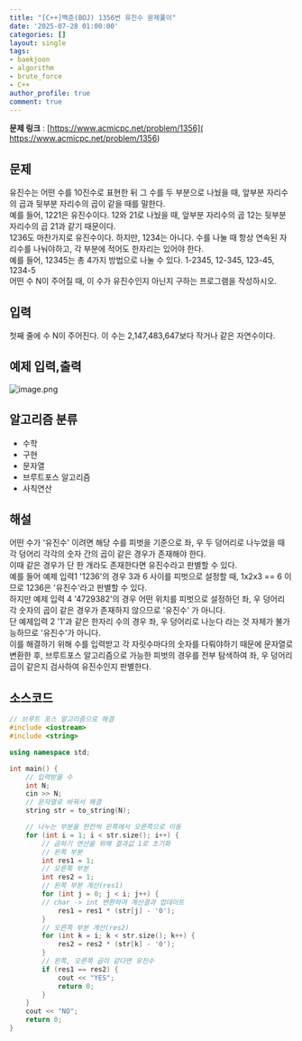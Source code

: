 ```yaml
---
title: "[C++]백준(BOJ) 1356번 유진수 문제풀이"
date: '2025-07-28 01:00:00'
categories: []
layout: single
tags:
- baekjoon
- algorithm
- brute_force
- C++
author_profile: true
comment: true
---
```


**문제 링크** : [https://www.acmicpc.net/problem/1356]( https://www.acmicpc.net/problem/1356)
## 문제  
유진수는 어떤 수를 10진수로 표현한 뒤 그 수를 두 부분으로 나눴을 때, 앞부분 자리수의 곱과 뒷부분 자리수의 곱이 같을 때를 말한다.  
예를 들어, 1221은 유진수이다. 12와 21로 나눴을 때, 앞부분 자리수의 곱 12는 뒷부분 자리수의 곱 21과 같기 때문이다.  
1236도 마찬가지로 유진수이다. 하지만, 1234는 아니다. 수를 나눌 때 항상 연속된 자리수를 나눠야하고, 각 부분에 적어도 한자리는 있어야 한다.  
예를 들어, 12345는 총 4가지 방법으로 나눌 수 있다. 1-2345, 12-345, 123-45, 1234-5  
어떤 수 N이 주어질 때, 이 수가 유진수인지 아닌지 구하는 프로그램을 작성하시오.

## 입력  
첫째 줄에 수 N이 주어진다. 이 수는 2,147,483,647보다 작거나 같은 자연수이다.
## 예제 입력,출력
![image.png](https://i.imgur.com/LWs27NH.png)

## 알고리즘 분류  
- 수학  
- 구현  
- 문자열  
- 브루트포스 알고리즘  
- 사칙연산  

## 해설  
어떤 수가 '유진수' 이려면 해당 수를 피벗을 기준으로 좌, 우 두 덩어리로 나누었을 때 각 덩어리 각각의 숫자 간의 곱이 같은 경우가 존재해야 한다.  
이때 같은 경우가 단 한 개라도 존재한다면 유진수라고 판별할 수 있다.  
예를 들어 예제 입력1 '1236'의 경우 3과 6 사이를 피벗으로 설정할 때, 1x2x3 == 6 이므로 1236은 '유진수'라고 판별할 수 있다.  
하지만 예제 입력 4 '4729382'의 경우 어떤 위치를 피벗으로 설정하던 좌, 우 덩어리 각 숫자의 곱이 같은 경우가 존재하지 않으므로 '유진수' 가 아니다.  
단 예제입력 2 '1'과 같은 한자리 수의 경우 좌, 우 덩어리로 나눈다 라는 것 자체가 불가능하므로 '유진수'가 아니다.  
이를 해결하기 위해 수를 입력받고 각 자릿수마다의 숫자를 다뤄야하기 때문에 문자열로 변환한 후, 브루트포스 알고리즘으로 가능한 피벗의 경우를 전부 탐색하여 좌, 우 덩어리 곱이 같은지 검사하여 유진수인지 판별한다.

## 소스코드  

``` cpp
// 브루트 포스 알고리즘으로 해결
#include <iostream>
#include <string>

using namespace std;

int main() {
	// 입력받을 수
    int N;
	cin >> N;
	// 문자열로 바꿔서 해결
	string str = to_string(N);

	// 나누는 부분을 한칸씩 왼쪽에서 오른쪽으로 이동
	for (int i = 1; i < str.size(); i++) {
		// 곱하기 연산을 위해 결과값 1로 초기화
		// 왼쪽 부분
		int res1 = 1;
		// 오른쪽 부분
		int res2 = 1;
		// 왼쪽 부분 계산(res1)
		for (int j = 0; j < i; j++) {
        // char -> int 변환하여 계산결과 업데이트 
			res1 = res1 * (str[j] - '0');
		}
		// 오른쪽 부분 계산(res2)
		for (int k = i; k < str.size(); k++) {
			res2 = res2 * (str[k] - '0');
		}
		// 왼쪽, 오른쪽 곱이 같다면 유진수
		if (res1 == res2) {
			cout << "YES";
			return 0;
		}
	}
	cout << "NO";
	return 0;
}
```
